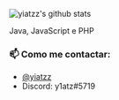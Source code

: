 
![yiatzz's github stats](https://github-readme-stats.vercel.app/api?username=yiatzz&count_private=true&theme=radical)

Java, JavaScript e PHP

### 📫 Como me contactar:
  - [@yiatzz](https://twitter.com/yiatzz)
  - Discord: y1atz#5719
